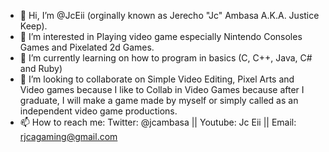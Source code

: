 - 👋 Hi, I’m @JcEii (orginally known as Jerecho "Jc" Ambasa A.K.A. Justice Keep).
- 👀 I’m interested in Playing video game especially Nintendo Consoles Games and Pixelated 2d Games.
- 🌱 I’m currently learning on how to program in basics (C, C++, Java, C# and Ruby) 
- 💞️ I’m looking to collaborate on Simple Video Editing, Pixel Arts and Video games because I like to Collab in Video Games because after I graduate, I will make a game made by myself or simply called as an independent video game productions.
- 📫 How to reach me: Twitter: @jcambasa || Youtube: Jc Eii || Email: rjcagaming@gmail.com


<!---
JcEii/JcEii is a ✨ special ✨ repository because its `README.md` (this file) appears on your GitHub profile.
You can click the Preview link to take a look at your changes.
--->
